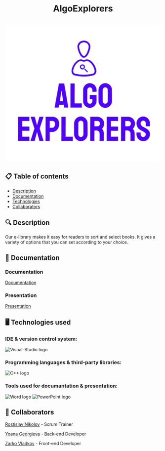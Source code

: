<h1 align="center"> AlgoExplorers <h1>

<div align="center"> <img src="Documents/logo.png" alt="logo with text AlgoExplorers" /> </div>

## 📋 Table of contents
  - [Description](#description)
  - [Documentation](#docs)
  - [Technologies](#technologies)
  - [Collaborators](#collaborators)

## 🔍 Description <a name="description"></a>
<p> Our e-library makes it easy for readers to sort and select books. It gives a variety of options that you can set according to your choice. </p>

## 📃 Documentation <a name="docs"></a>
### Documentation
[Documentation](https://github.com/codingburgas/10grade-christmas-luck-algo_explorers/blob/main/Documents/Algo-explorers.docx)

### Presentation
[Presentation](https://github.com/codingburgas/10grade-christmas-luck-algo_explorers/blob/main/Documents/Algo-Explorers-presentation.pptx)

## 🖥️ Technologies used <a name="technologies"></a>
### IDE & version control system:

<img src="https://cdn.worldvectorlogo.com/logos/visual-studio-2013.svg" alt="Visual-Studio logo" width=48px>

### Programming languages & third-party libraries:

<img src="https://cdn.worldvectorlogo.com/logos/c.svg" alt="C++ logo" width=48px>

### Tools used for documantation & presentation:

<img src="https://cdn.worldvectorlogo.com/logos/word-1.svg" alt="Word logo" width=48px>
<img src="https://cdn.worldvectorlogo.com/logos/powerpoint-2.svg" alt="PowerPoint logo" width=48px>

## 🧑 Collaborators <a name="collaborators"></a>

<p><a href="https://github.com/RDNikolov22">Rostislav Nikolov</a> - Scrum Trainer</p>
<p><a href="https://github.com/YTGeorgieva22">Yoana Georgieva</a> - Back-end Developer</p>
<p><a href="https://github.com/ZSVladkov22">Zarko Vladkov</a> - Front-end Developer</p>
